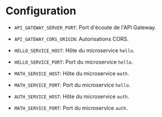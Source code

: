 # Configuration
- `API_GATEWAY_SERVER_PORT`: Port d'écoute de l'API Gateway.
- `API_GATEWAY_CORS_ORIGIN`: Autorisations CORS.

- `HELLO_SERVICE_HOST`: Hôte du microservice `hello`.
- `HELLO_SERVICE_PORT`: Port du microservice `hello`.

- `MATH_SERVICE_HOST`: Hôte du microservice `math`.
- `MATH_SERVICE_PORT`: Port du microservice `hello`.

- `AUTH_SERVICE_HOST`: Hôte du microservice `auth`.
- `MATH_SERVICE_PORT`: Port du microservice `auth`.
